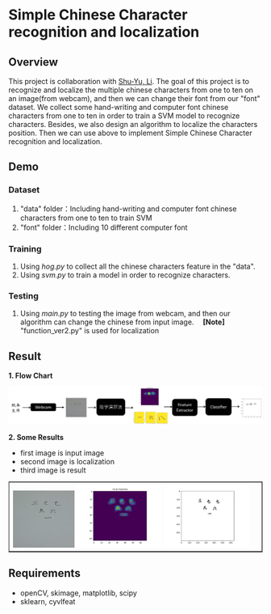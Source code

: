 # Simple Chinese Character recognition and localization

## Overview
This project is collaboration with [Shu-Yu, Li](https://github.com/ShuYu4158). The goal of this project is to recognize and localize the multiple chinese characters from one to ten on an image(from webcam), and then we can change their font from our "font" dataset. We collect some hand-writing and computer font chinese characters from one to ten in order to train a SVM model to recognize characters. Besides, we also design an algorithm to localize the characters position. Then we can use above to implement Simple Chinese Character recognition and localization. 

## Demo
### Dataset
1. "data" folder：Including hand-writing and computer font chinese characters from one to ten to train SVM
2. "font" folder：Including 10 different computer font

### Training
1. Using *hog.py* to collect all the chinese characters feature in the "data".
2. Using *svm.py* to train a model in order to recognize characters.

### Testing
1. Using *main.py* to testing the image from webcam, and then our algorithm can change the chinese from input image.
&emsp;**[Note]**
"function_ver2.py" is used for localization 


## Result
**1. Flow Chart**
<center>
<img src="./results/flow.jpg" >
<br>
</center>

**2. Some Results**
* first image is input image
* second image is localization
* third image is result

<table border=1>
<tr>
<td>
<img src="./results/result1.jpg" width="25%"/>
<img src="./results/result2.jpg" width="35%"/>
<img src="./results/result3.jpg" width="35%"/>
</td>
</tr>

</table>

## Requirements
* openCV, skimage, matplotlib, scipy
* sklearn, cyvlfeat
